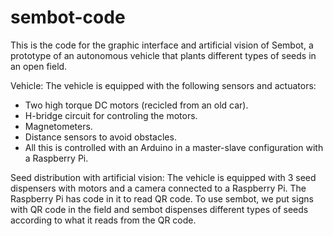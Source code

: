 # sembot-code

This is the code for the graphic interface and artificial vision of Sembot, a prototype of an autonomous vehicle that plants different types of seeds in an open field.

Vehicle: The vehicle is equipped with the following sensors and actuators:
- Two high torque DC motors (recicled from an old car).
- H-bridge circuit for controling the motors.
- Magnetometers.
- Distance sensors to avoid obstacles.
- All this is controlled with an Arduino in a master-slave configuration with a Raspberry Pi.

Seed distribution with artificial vision: The vehicle is equipped with 3 seed dispensers with motors and a camera connected to a Raspberry Pi. The Raspberry Pi has code in it to read QR code. To use sembot, we put signs with QR code in the field and sembot dispenses different types of seeds according to what it reads from the QR code.

